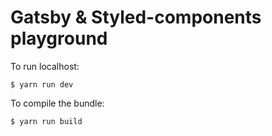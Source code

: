 # Gatsby & Styled-components playground

To run localhost:

```
$ yarn run dev
```

To compile the bundle:

```
$ yarn run build
```
